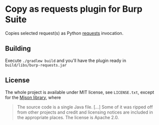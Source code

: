 Copy as requests plugin for Burp Suite
======================================

Copies selected request(s) as Python [requests][1] invocation.

Building
--------

Execute `./gradlew build` and you'll have the plugin ready in `build/libs/burp-requests.jar`

License
-------

The whole project is available under MIT license, see `LICENSE.txt`,
except for the [Mjson library][2], where

> The source code is a single Java file. [...] Some of it was ripped
> off from other projects and credit and licensing notices are included
> in the appropriate places. The license is Apache 2.0.

  [1]: http://docs.python-requests.org/
  [2]: https://bolerio.github.io/mjson/
